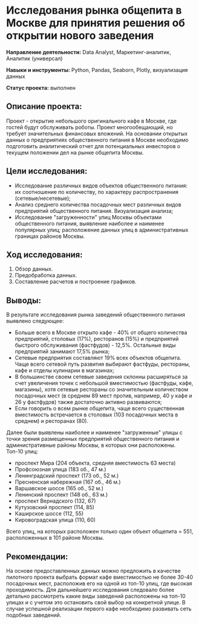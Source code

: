 # Исследования рынка общепита в Москве для принятия решения об открытии нового заведения

**Направление деятельности:** Data Analyst, Маркетинг-аналитик, Аналитик (универсал)

**Навыки и инструменты:** Python, Pandas, Seaborn, Plotly, визуализация данных

**Статус проекта:** выполнен

## Описание проекта:
Проект - открытие небольшого оригинального кафе в Москве, где гостей будут обслуживать роботы. Проект многообещающий, но требует значительных финансовых вложений.
На основании открытых данных о предприятиях общественного питания в Москве необходимо подготовить аналитический отчет для потенциальных инвесторов о текущем положении дел на рынке общепита Москвы.

## Цели исследования: 
- Исследование различных видов объектов общественного питания: их соотношение по количеству, по характеру распространения (сетевые/несетевые); 
- Анализ среднего количества посадочных мест различных видов предприятий общественного питания. Визуализация анализа;
- Исследование "загруженности" улиц Москвы объектами общественного питания, выявление наиболее и наименее популярных улиц; расположение данных улиц в административных границах районов Москвы. 

## Ход исследования: 
1) Обзор данных.
2) Предобработка данных.
3) Составление расчетов и построение графиков.

## Выводы:
В результате исследования рынка заведений общественного питания выявлено следующее:

- Больше всего в Москве открыто кафе - 40% от общего количества предприятий, столовых (17%), ресторанов (15%) и предприятий быстрого обслуживания (фастфудов) - 12,5%. Остальные виды предприятий занимают 17,5% рынка;
- Сетевые предприятия составляют 19% всех объектов общепита. Чаще всего сетевой путь развития выбирают фастфуды, рестораны, кафе и отделы кулинарии в магазинах;
- В большинстве своем сетевые заведения склонны расширяться за счет увеличения точек с небольшой вместимостью (фастфуды, кафе, магазины), хотя сетевые рестораны со значительным количеством посадочных мест (в среднем 89 мест против, например, 40 у кафе и 26 у фастфудов) также достаточно активно развиваются;
- Если говорить о всем рынке общепита, чаще всего существенная вместимость встречается в столовых (103 посадочных места в среднем) и ресторанах (80). 

Далее были выявлены наиболее и наименее "загруженные" улицы с точки зрения размещенных предприятий общественного питания и административные районы Москвы, в которых они расположены.
Топ-10 улиц:
- проспект Мира (204 объекта, средняя вместимость 63 места)
- Профсоюзная улица (183 об., 47 м.)
- Ленинградский проспект (173 об., 52 м.)
- Пресненская набережная (167 об., 46 м.)
- Варшавское шоссе (165 об., 52 м.)
- Ленинский проспект (148 об., 63 м.)
- проспект Вернадского (132, 67)
- Кутузовский проспект (114, 85)
- Каширское шоссе (112, 55)
- Кировоградская улица (110, 60)

Всего улиц, на которых расположен только один объект общепита = 551, расположенных в 101 районе Москвы.

## Рекомендации:
На основе предоставленных данных можно предложить в качестве пилотного проекта выбрать формат кафе вместимостью не более 30-40 посадочных мест, расположив его на одной из топ-10 улиц, где высокая проходимость. Для дальнейшего исследования следовало более детально рассмотреть какие виды заведений расположены на топ-10 улицах и с учетом это остановить свой выбор на конкретной улице. В случае успешной реализации первого кафе необходимо развивать сеть подобных заведений.

